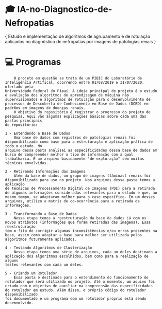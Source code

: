 # :mortar_board: IA-no-Diagnostico-de-Nefropatias
{ Estudo e implementação de algoritmos de agrupamento e de rotulação aplicados no diagnóstico de nefropatias por imagens de patologias renais }

# :computer: Programas
        O projeto em questão se trata de um PIBIC do Laboratório de Inteligência Artifical, ocorrendo entre 01/08/2019 e 31/07/2020, ofertado pela
    Universidado Federal do Piauí. A ideia principal do projeto é o estudo e avaliação dos algoritmos de aprendizagem de máquina não supervisionados e algoritmos de rotulação para o desenvolvimento de processos de Descoberta de Conhecimento em Base de Dados (DCBD) em padrões em imagens de doenças renais.
        O objetivo do repositório é registrar o progresso do projeto de pesquisa. Aqui vão algumas explicações básicas sobre cada uma das pastas principais
    do repositório:

    1 - Entendendo a Base de Dados
        Uma base de dados com registros de patologias renais foi disponibilizada como base para a estruturação e aplicação prática de todo o estudo. No 
    arquivo dessa pasta analisei as especificidades dessa base de dados em busca de compreender melhor o tipo de informação com a qual trabalharia. É um arquivo basicamente "de exploração" sem muitas técnicas envolvidas.

    2 - Retirando Informações das Imagens
        Além da base de dados, um grupo de imagens (lâminas) renais foi disponibilizado para uso no projeto. Nos arquivos dessa pasta temos a aplicação 
    de técnicas de Processamento Digital de Imagens (PDI) para a retirada de algumas informações consideradas relevantes para o estudo e que, ao mesmo tempo, se adaptaram melhor para o caso específico. Em um desses arquivos, utilizo a matriz de co-ocorrência para a retirada de informações.

    3 - Transformando a Base de Dados
        Nessa etapa temos a reestruturação da base de dados já com os novos atributos (informações que foram retiradas das imagens). Essa reestruturação 
    tem o fito de corrigir algumas inconsistências e/ou erros presentes na base, assim como adaptar a base para melhor ser utilizada pelos algoritmos futuramente aplicados.

    4 - Testando Algoritmos de Clusterização
        Nessa etapa temos uma série de arquivos, cada um deles destinado a aplicação dos algoritmos escolhidos, bem como para a realização de alguns 
    testes relevantes com cada um deles.

    5 - Criando um Rotulador
        Essa pasta é destinada para o entendimento do funcionamento do rotulador que será utilizado no projeto. Até o momento, um aquivo foi
    criado com o objetivo de auxiliar na compreensão das especificidades do rotulador em estudo. Além disso, o próprio código do rotulador disponibilizado
    foi documentado e um programa com um rotulador próprio está sendo desenvolvido.  
